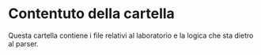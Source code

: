 # Contentuto della cartella
Questa cartella contiene i file relativi al laboratorio e la logica che sta dietro
al parser.
